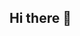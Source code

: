 ## Hi there 👋

<!-- [![Linkedin: Nitesh Mahawar](https://img.shields.io/badge/-Nitesh%20Mahawar-blue?style=flat-square&logo=Linkedin&logoColor=white&link=https://www.linkedin.com/in/nitesh84/)](https://www.linkedin.com/in/nitesh84) -->


<!-- My name is Nitesh Mahawar (he/him). I'm a [Student Developer](https://summerofcode.withgoogle.com/projects/#4566658905014272) at Red Hen Lab! I'm working mostly with ML model and pipeline automation along with Python and Node.js! I love Open-Source and I'm a developer since 2018! I love to teach and learn! I'm a former full stack developer at Newton School, Software developer at I'm Beside You Inc. 

I'm also an avid contributor to open source and love to create and develop new projects and ideas! I love building software that can help solve problems around the world.

## ⚡ Technologies

These are some of the technologies and tools that I work with:

![Python](https://img.shields.io/badge/-Python-black?style=flat-square&logo=python)
![JavaScript](https://img.shields.io/badge/-JavaScript-black?style=flat-square&logo=javascript)
![Nodejs](https://img.shields.io/badge/-Nodejs-339933?style=flat-square&logo=Node.js&logoColor=white)
![HTML5](https://img.shields.io/badge/-HTML5-E34F26?style=flat-square&logo=html5&logoColor=white)
![CSS3](https://img.shields.io/badge/-CSS3-1572B6?style=flat-square&logo=css3)
![Sass](https://img.shields.io/badge/-Sass-CC6699?style=flat-square&logo=sass&logoColor=white)
![Bootstrap](https://img.shields.io/badge/-Bootstrap-563D7C?style=flat-square&logo=bootstrap)
![AWS](https://img.shields.io/badge/-AWS-CC2927?style=flat-square&logo=aws&logoColor=white)
![MySQL](https://img.shields.io/badge/-MySQL-4479A1?style=flat-square&logo=mysql&logoColor=white)
![Docker](https://img.shields.io/badge/-Docker-2496ED?style=flat-square&logo=docker&logoColor=white)
![Google Cloud](https://img.shields.io/badge/Google%20Cloud-4285F4?style=flat-square&logo=google-cloud&logoColor=white)
![Firebase](https://img.shields.io/badge/Firebase-FFCA28?style=flat-square&logo=firebase&logoColor=white)
![Git](https://img.shields.io/badge/-Git-black?style=flat-square&logo=git)
![GitHub](https://img.shields.io/badge/-GitHub-181717?style=flat-square&logo=github)
![VSCode](https://img.shields.io/badge/-VSCode-007ACC?style=flat-square&logo=visual-studio-code&logoColor=white)
              

## ⚡ Fun facts

- 🏸 I love to play badminton. -->
